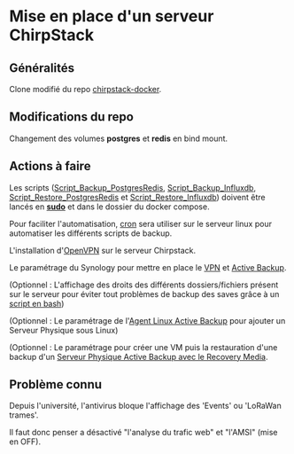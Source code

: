# Mise en place d'un serveur ChirpStack

## Généralités

Clone modifié du repo [chirpstack-docker](https://github.com/chirpstack/chirpstack-docker).

## Modifications du repo

Changement des volumes **postgres** et **redis** en bind mount.

## Actions à faire

Les scripts ([Script_Backup_PostgresRedis](https://github.com/Grievous400/Projet-M1-TRI/blob/main/chirpstack/script_backup.sh), [Script_Backup_Influxdb](https://github.com/Grievous400/Projet-M1-TRI/blob/main/chirpstack/script_backup_influxdb.sh), [Script_Restore_PostgresRedis](https://github.com/Grievous400/Projet-M1-TRI/blob/main/chirpstack/script_restore.sh) et [Script_Restore_Influxdb](https://github.com/Grievous400/Projet-M1-TRI/blob/main/chirpstack/script_restore_influxdb.sh)) doivent être lancés en <ins>**sudo**</ins> et dans le dossier du docker compose.

Pour faciliter l'automatisation, [cron](https://github.com/Grievous400/Projet-M1-TRI/blob/main/chirpstack/cron.md) sera utiliser sur le serveur linux pour automatiser les différents scripts de backup.

L'installation d'[OpenVPN](https://github.com/Grievous400/Projet-M1-TRI/blob/main/chirpstack/vpn.md) sur le serveur Chirpstack.

Le paramétrage du Synology pour mettre en place le [VPN](https://github.com/Grievous400/Projet-M1-TRI/blob/main/chirpstack/synology_vpn.md) et [Active Backup](https://github.com/Grievous400/Projet-M1-TRI/blob/main/chirpstack/synology_activebackup.md).

(Optionnel : L'affichage des droits des différents dossiers/fichiers présent sur le serveur pour éviter tout problèmes de backup des saves grâce à un [script en bash](https://github.com/Grievous400/Projet-M1-TRI/blob/main/chirpstack/script_droits.md))

(Optionnel : Le paramétrage de l'[Agent Linux Active Backup](https://github.com/Grievous400/Projet-M1-TRI/blob/main/chirpstack/synology_agentlinux.md) pour ajouter un Serveur Physique sous Linux)

(Optionnel : Le paramétrage pour créer une VM puis la restauration d'une backup d'un [Serveur Physique Active Backup avec le Recovery Media](https://github.com/Grievous400/Projet-M1-TRI/blob/main/chirpstack/synology_linuxrecovery.md).

## Problème connu

Depuis l'université, l'antivirus bloque l'affichage des 'Events' ou 'LoRaWan trames'.

Il faut donc penser a désactivé "l'analyse du trafic web" et "l'AMSI" (mise en OFF).
